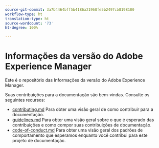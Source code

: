```yaml
---
source-git-commit: 3a7b4464bff5b4186a21968fe5b2497cb8198100
workflow-type: ht
translation-type: ht
source-wordcount: '73'
ht-degree: 100%

---
```

# Informações da versão do Adobe Experience Manager

Este é o repositório das Informações da versão do Adobe Experience Manager.

Suas contribuições para a documentação são bem-vindas. Consulte os seguintes recursos:

* [contributing.md](contributing.md) Para obter uma visão geral de como contribuir para a documentação.
* [guidelines.md](guidelines.md) Para obter uma visão geral sobre o que é esperado das contribuições e como compor suas contribuições de documentação.
* [code-of-conduct.md](code-of-conduct.md) Para obter uma visão geral dos padrões de comportamento que esperamos enquanto você contribui para este projeto de documentação.
